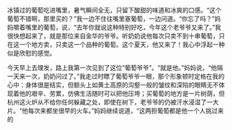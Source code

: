 冰镇过的葡萄吃进嘴里，暑气瞬间全无，只留下酸甜的味道和冰爽的口感。“这个葡萄不错啊，那里买的？”我一边不住往嘴里塞葡萄，一边问道。“你忘了吗？”妈妈嚼着嘴里的葡萄，说，“去年你就说这种特别好吃，今年这个老爷爷又来了。”我很快想起来了，就是那位来自金华的爷爷。听奶奶说他每次只卖不到十串葡萄，只在这一个地方卖，只卖这一个品种的葡萄。这个夏天，他又来了！我心中浮起一种似是欣慰的感觉。

今天早上去理发，路上我第一次见到了这位“葡萄爷爷”。“就是他。”妈妈说，“他隔一天来一次，奶奶问过了。”我走过时瞟了葡萄爷爷一眼，那个形象顿时定格在我的心中：身体很是结实，但额头上如黄土高原的沟壑一般的皱纹和深陷的眼睛无不体现着他的艰辛、劳累，仿佛生活随时可以把他压垮；买葡萄的地方是一片树荫，但杭州这火炉从不给你任何躲藏之处，即使在树下，老爷爷的仍被汗水浸湿了一大片。“他每次来都坐很早的火车。”妈妈继续说道，“这两担葡萄都是他一个人挑过来的
